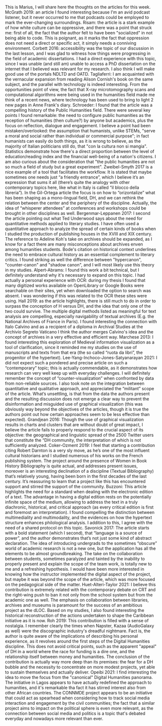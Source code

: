 This is Marius, I will share here the thoughts on the articles for this week.
McGrath 2019: an article I found interesting because I'm an avid podcast listener, but it never occurred to me that podcasts could be employed to mark the ever-changing surroundings.
Risam: the article is a stark example of how white culture can be oppressive, and there was a point that struck me: first of all, the fact that the author felt to have been "socialized" in not being able to code. This is poignant, as it marks the fact that oppression does not need a direct or specific act, it simply needs a conniving environment.
Corbett 2016: accessibility was the topic of our discussion in the last lesson, and I was glad to witness how things were progressing in the field of academic dissertations. I had a direct experience with this topic, since I was unable (and still am) unable to access a PhD dissertation on the internet that I believed was relevant for my research. I also think I will make good use of the portals NDLTD and OATD.
Tagliaferri: I am acquainted with the vernacular expansion from reading Alison Cornish's book on the same subject, and the parallel with technology is indeed interesting. From the opportunities point of view, the fact that X-ray microtomography scans and computational algorithms were being used in the humanities field made me think of a recent news, where technology has been used to bring to light 2 new pages in Anne Frank's diary.
Schroeder: I found that the article was a compelling history of the Public Humanities field. There were several key points I found remarkable: the need to configure public humanities as the reception of humanities (then culture?) by anyone but academics, plus the focus on reflection, dialogue and engagement. I believe a point had been mistaken/overlooked: the assumption that humanists, unlike STEMs, "serve a moral and social rather than individual or commercial purpose"; in fact humanists can easily do both things, as it is wrong to believe, as the majority of Italian politicians still do, that "con la cultura non si mangia". Statistics demonstrate how there's a direct proportion between the level of education/reading index and the financial well-being of a nation's citizens. I am also curious about the consideration that "the public humanities are not so much a field of study but a great experiment".
Zweibel-Smyth 2017 is a nice example of a tool that facilitates the workflow. It is stated that maybe sometimes one needs just “a friendly entrance”, which I believe it’s an expression that sums it all (there’s quite the analogy with other contemporary topics here, like what in Italy is called “il blocco della libreria”).
In the Gil-Ortega article the focus is on how to “orizontalize” what has been shaping as a mono-lingual field, DH, and we can rethink the relation between the center and the periphery of the discipline. Actually, the idea of “whisperer attendees” at conferences and workshops could be brought in other disciplines as well.
Bergenmar-Leppanen 2017: I second the article pointing out what Ted Underwood says about the need for quantitative methods applied to literary studies. I have often used a quantitative approach to analyze the spread of certain kinds of books when I studied the production of publishing houses in the XVIII and XIX century. The reference to Adeline Koh's take on archives should be expanded, as I know for a fact there are many misconceptions about archives enven among humanities students. Bode's citation on historical context underlines the need to embrace cultural history as an essential complement to literary critics. I found striking as well the difference between "hypercanon", "counter-canon" and "shadow canon", and I will most likely use this theory in my studies.
Alpert-Abrams: I found this work a bit technical, but I definitely understand why it's necessary to expand on this topic. I had actually a personal experience with OCR: during my thesis I found that many digitized works available on OpenLibrary or Google Books were searchable on their sites, yet when downloaded the option to search was absent. I was wondering if this was related to the OCR these sites were using.
Hall 2019: as the article highlights, there is still much to do in order to surpass the conception of H versus DH, and the idea that only one of the two could survive. The multiple digital methods listed as meaningful for text analysis are compelling, especially navigability of textual archives (E.g. the National Archives of France in Paris). I found interesting the connection with Italo Calvino and as a recipient of a diploma in Archival Studies at the Archivio Segreto Vaticano I think the author merges Calvino's idea and the concept of archives in a very effective and efficient way.
Marchese 2013: I found interesting this exploration of Medieval information visualization as a tool of clarification, since it reminded me my studies on the use of manuscripts and texts from that era (the so called “ruota da libri”, the progenitor of the hypertext).
Lee-Yang-Inchoco-Jones-Satyanarayan 2021: I did not expect such a pondered and precise article on such a “contemporary” topic; this is actually commendable, as it demonstrates how research can very well keep up with everyday challenges. I will definitely remember the concept of “counter-visualization” when confronted by data from non-reliable sources. I also took note on the integration between quantitative and qualitative approach, and appreciated the “militant” scope of the article. What’s unsettling, is that from the data the authors present and the resulting discussion does not emerge a clear way to prevent the disinformation and misguided use of graphical visualization (this was obviously way beyond the objectives of the articles, though it is true the authors point out how certain approaches seem to be less effective than expected).
Grandjean 2016: Though the use of graphical visualization results in charts and clusters that are without doubt of great impact, I believe the article fails to properly respond to the crucial aspect of its objective: the geographical and linguistic spread of the 2500 Twitter users that constitute the “DH community, the interpretation of which is not sufficiently analyzed.
Coker-Ozment 2019: I feel that starting a contribution citing Robert Darnton is a very sly move, as he’s one of the most influent cultural historians and I studied numerous of his works on the French publishing system. The project around the presence of Women in Book History Bibliography is quite actual, and addresses present issues, moreover is an interesting declination of a discipline (Textual Bibliography) that’s relatively young, having been born in the first decades of the last century. It’s reassuring to learn that a project like this has encountered support and stirred the support of the community.
Buzzoni: This article highlights the need for a standard when dealing with the electronic edition of a text. The advantage in having a digital edition rests on the potentially infinite space of the medium, allowing to address the text in a truly diachronic, historical, and critical approach (as every critical edition is first and foremost an interpretation). I found compelling the distinction between multimediality and multimodality, and the evidences on how the hypertext structure enhances philological analysis. I addition to this, I agree with the need of a shared protocol on this topic.
Savonick 2017: The article starts with a bold statement (which I second), that “language is a source of power”, and the author demonstrates that’s not just some kind of abstract declaration. The idea of introducing undergrads to the sometimes “obscure” world of academic research is not a new one, but the application has all the elements to be almost groundbreaking. The take on the collaboration between students, sometimes paralyzed and tainted by the inability to properly present and explain the scope of the team work, is totally new to me and a refreshing hypothesis. I would have been more interested in knowing how the instructor implemented the digital aspect of the project, but maybe it was beyond the scope of the article, which was more focused on the pedagogical side of the matter.
Huet-Alteri-Taylor 2021: I believe this contribution is extremely related with the contemporary debate on CRT and the right-wing push to ban it not only from the school system but from the academic one as well. The emphasis on collaboration between libraries, archives and museums is paramount for the success of an ambitious project as the dLOC. Based on my studies, I also found interesting the historical reconstruction of the actions undertaken to shape the Caribbean initiative as it is now.
Roh 2019: This contribution is filled with a sense of nostalgia. I remember clearly the times when Napster, Kazaa (AudioGalaxy as well) were the discographic industry's dreadful nightmare. Fact is, the author is quite aware of the implications of describing his personal experience, as it revolves around the first steps of the Digital Humanities discipline. This does not avoid critical points, such as the apparent "appeal" of DH in a world where the race for funding is a dire one, and the relationship itself between money and humanities. The conclusion of the contribution is actually way more deep than its premises: the fear for a DH bubble and the necessity to concentrate on more modest projects, yet able to sustain themselves and actually deliver.
Opeibi 2021: I find interesting the idea to move the focus from the "canonical" Digital Humanities panorama. The initiative in Lagos appears to have actually redefined the approach to humanities, and it's remarkable tha fact it has stirred interest also from other African countries. The CONNMDE project appears to be an initiative that could act as spearhead when considering how to track social media interaction and engagement by the civil communities; the fact that a similar project aims to impact on the political sphere is even more relevant, as the connection between social media and politics is a topic that's debated everyday and nowadays more relevant than ever.